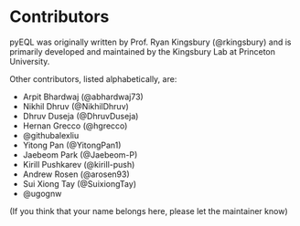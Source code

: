 # Contributors

pyEQL was originally written by Prof. Ryan Kingsbury (@rkingsbury) and is primarily
developed and maintained by the Kingsbury Lab at Princeton University.

Other contributors, listed alphabetically, are:

- Arpit Bhardwaj (@abhardwaj73)
- Nikhil Dhruv (@NikhilDhruv)
- Dhruv Duseja (@DhruvDuseja)
- Hernan Grecco (@hgrecco)
- @githubalexliu
- Yitong Pan (@YitongPan1)
- Jaebeom Park (@Jaebeom-P)
- Kirill Pushkarev (@kirill-push)
- Andrew Rosen (@arosen93)
- Sui Xiong Tay (@SuixiongTay)
- @ugognw

(If you think that your name belongs here, please let the maintainer know)
